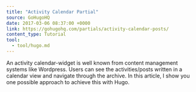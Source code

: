 ```yaml
---
title: "Activity Calendar Partial"
source: GoHugoHQ
date: 2017-03-06 08:37:00 +0000
link: https://gohugohq.com/partials/activity-calendar-posts/
content_type: Tutorial
tool:
  - tool/hugo.md
---
```

An activity calendar-widget is well known from content management systems like Wordpress. Users can see the activities/posts written in a calendar view and navigate through the archive. In this article, I show you one possible approach to achieve this with Hugo.






